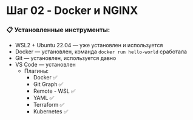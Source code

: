 # Шаг 02 - Docker и NGINX

### 📋 Установленные инструменты:

* WSL2 + Ubuntu 22.04 — уже установлен и используется
* Docker — установлен, команда `docker run hello-world` сработала
* Git — установлен, используется давно
* VS Code — установлен
  * Плагины:
    * Docker ✅
    * Git Graph ✅
    * Remote - WSL ✅
    * YAML ✅
    * Terraform ✅
    * Kubernetes ✅
